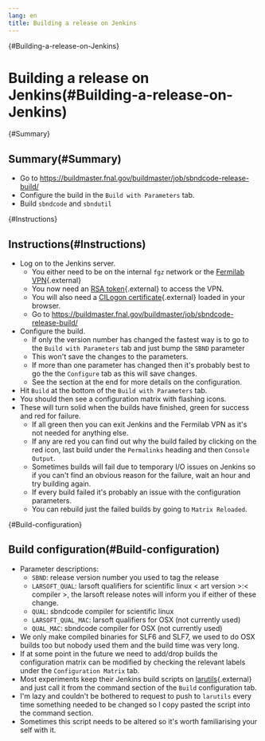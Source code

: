 ```yaml
---
lang: en
title: Building a release on Jenkins
---
```


{#Building-a-release-on-Jenkins}

Building a release on Jenkins(#Building-a-release-on-Jenkins)
==============================================================================

{#Summary}

Summary(#Summary)
----------------------------------

-   Go to
    <https://buildmaster.fnal.gov/buildmaster/job/sbndcode-release-build/>
-   Configure the build in the `Build with Parameters` tab.
-   Build `sbndcode` and `sbndutil`

{#Instructions}

Instructions(#Instructions)
--------------------------------------------

-   Log on to the Jenkins server.
    -   You either need to be on the internal `fgz` network or the
        [Fermilab
        VPN](https://fermi.service-now.com/kb_view.do?sysparm_article=KB0560){.external}
    -   You now need an [RSA
        token](https://fermi.service-now.com/kb_view.do?sysparm_article=KB0011463){.external}
        to access the VPN.
    -   You will also need a [CILogon
        certificate](https://cdcvs.fnal.gov/redmine/projects/sbndcode/wiki/Setting_up_access_with_CILogon_certificate){.external}
        loaded in your browser.
    -   Go to
        <https://buildmaster.fnal.gov/buildmaster/job/sbndcode-release-build/>
-   Configure the build.
    -   If only the version number has changed the fastest way is to go
        to the `Build with Parameters` tab and just bump the `SBND`
        parameter
    -   This won\'t save the changes to the parameters.
    -   If more than one parameter has changed then it\'s probably best
        to go the the `Configure` tab as this will save changes.
    -   See the section at the end for more details on the
        configuration.
-   Hit `Build` at the bottom of the `Build with Parameters` tab.
-   You should then see a configuration matrix with flashing icons.
-   These will turn solid when the builds have finished, green for
    success and red for failure.
    -   If all green then you can exit Jenkins and the Fermilab VPN as
        it\'s not needed for anything else.
    -   If any are red you can find out why the build failed by clicking
        on the red icon, last build under the `Permalinks` heading and
        then `Console Output`.
    -   Sometimes builds will fail due to temporary I/O issues on
        Jenkins so if you can\'t find an obvious reason for the failure,
        wait an hour and try building again.
    -   If every build failed it\'s probably an issue with the
        configuration parameters.
    -   You can rebuild just the failed builds by going to
        `Matrix Reloaded`.

{#Build-configuration}

Build configuration(#Build-configuration)
----------------------------------------------------------

-   Parameter descriptions:
    -   `SBND`: release version number you used to tag the release
    -   `LARSOFT_QUAL`: larsoft qualifiers for scientific linux \< art
        version \>:\< compiler \>, the larsoft release notes will inform
        you if either of these change.
    -   `QUAL`: sbndcode compiler for scientific linux
    -   `LARSOFT_QUAL_MAC`: larsoft qualifiers for OSX (not currently
        used)
    -   `QUAL_MAC`: sbndcode compiler for OSX (not currently used)
-   We only make compiled binaries for SLF6 and SLF7, we used to do OSX
    builds too but nobody used them and the build time was very long.
-   If at some point in the future we need to add/drop builds the
    configuration matrix can be modified by checking the relevant labels
    under the `Configuration Matrix` tab.
-   Most experiments keep their Jenkins build scripts on
    [larutils](https://cdcvs.fnal.gov/redmine/projects/larutils/repository/revisions/develop/show/buildScripts){.external}
    and just call it from the command section of the `Build`
    configuration tab.
-   I\'m lazy and couldn\'t be bothered to request to push to `larutils`
    every time something needed to be changed so I copy pasted the
    script into the command section.
-   Sometimes this script needs to be altered so it\'s worth
    familiarising your self with it.

